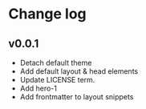 <!-- central -->

# Change log

## v0.0.1
- Detach default theme
- Add default layout & head elements
- Update LICENSE term.
- Add hero-1
- Add frontmatter to layout snippets
